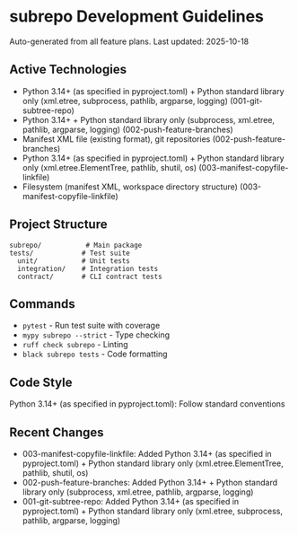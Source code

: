 # subrepo Development Guidelines

Auto-generated from all feature plans. Last updated: 2025-10-18

## Active Technologies
- Python 3.14+ (as specified in pyproject.toml) + Python standard library only (xml.etree, subprocess, pathlib, argparse, logging) (001-git-subtree-repo)
- Python 3.14+ + Python standard library only (subprocess, xml.etree, pathlib, argparse, logging) (002-push-feature-branches)
- Manifest XML file (existing format), git repositories (002-push-feature-branches)
- Python 3.14+ (as specified in pyproject.toml) + Python standard library only (xml.etree.ElementTree, pathlib, shutil, os) (003-manifest-copyfile-linkfile)
- Filesystem (manifest XML, workspace directory structure) (003-manifest-copyfile-linkfile)

## Project Structure
```
subrepo/           # Main package
tests/            # Test suite
  unit/           # Unit tests
  integration/    # Integration tests
  contract/       # CLI contract tests
```

## Commands
- `pytest` - Run test suite with coverage
- `mypy subrepo --strict` - Type checking
- `ruff check subrepo` - Linting
- `black subrepo tests` - Code formatting

## Code Style
Python 3.14+ (as specified in pyproject.toml): Follow standard conventions

## Recent Changes
- 003-manifest-copyfile-linkfile: Added Python 3.14+ (as specified in pyproject.toml) + Python standard library only (xml.etree.ElementTree, pathlib, shutil, os)
- 002-push-feature-branches: Added Python 3.14+ + Python standard library only (subprocess, xml.etree, pathlib, argparse, logging)
- 001-git-subtree-repo: Added Python 3.14+ (as specified in pyproject.toml) + Python standard library only (xml.etree, subprocess, pathlib, argparse, logging)

<!-- MANUAL ADDITIONS START -->
<!-- MANUAL ADDITIONS END -->
